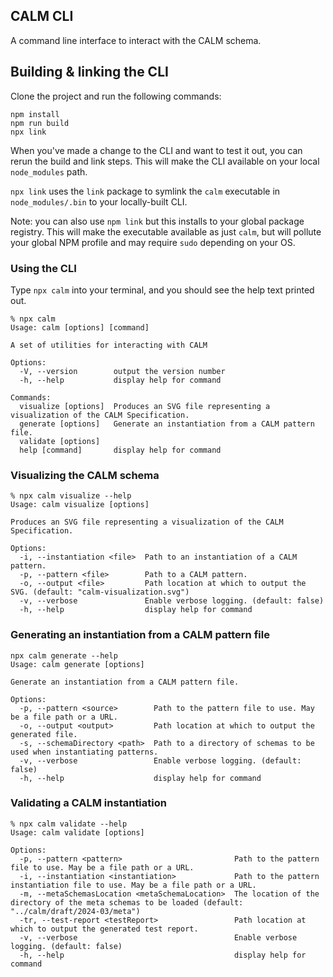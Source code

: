 ## CALM CLI
A command line interface to interact with the CALM schema.

## Building & linking the CLI

Clone the project and run the following commands:

```shell
npm install
npm run build
npx link
```

When you've made a change to the CLI and want to test it out, you can rerun the build and link steps.
This will make the CLI available on your local `node_modules` path.

`npx link` uses the `link` package to symlink the `calm` executable in `node_modules/.bin` to your locally-built CLI.

Note: you can also use `npm link` but this installs to your global package registry.
This will make the executable available as just `calm`, but will pollute your global NPM profile and may require `sudo` depending on your OS.

### Using the CLI
Type `npx calm` into your terminal, and you should see the help text printed out.

```shell
% npx calm
Usage: calm [options] [command]

A set of utilities for interacting with CALM

Options:
  -V, --version        output the version number
  -h, --help           display help for command

Commands:
  visualize [options]  Produces an SVG file representing a visualization of the CALM Specification.
  generate [options]   Generate an instantiation from a CALM pattern file.
  validate [options]
  help [command]       display help for command
```

### Visualizing the CALM schema
```shell
% npx calm visualize --help
Usage: calm visualize [options]

Produces an SVG file representing a visualization of the CALM Specification.

Options:
  -i, --instantiation <file>  Path to an instantiation of a CALM pattern.
  -p, --pattern <file>        Path to a CALM pattern.
  -o, --output <file>         Path location at which to output the SVG. (default: "calm-visualization.svg")
  -v, --verbose               Enable verbose logging. (default: false)
  -h, --help                  display help for command
```

### Generating an instantiation from a CALM pattern file
```shell
npx calm generate --help 
Usage: calm generate [options]

Generate an instantiation from a CALM pattern file.

Options:
  -p, --pattern <source>        Path to the pattern file to use. May be a file path or a URL.
  -o, --output <output>         Path location at which to output the generated file.
  -s, --schemaDirectory <path>  Path to a directory of schemas to be used when instantiating patterns.
  -v, --verbose                 Enable verbose logging. (default: false)
  -h, --help                    display help for command
```

### Validating a CALM instantiation
```shell
% npx calm validate --help 
Usage: calm validate [options]

Options:
  -p, --pattern <pattern>                         Path to the pattern file to use. May be a file path or a URL.
  -i, --instantiation <instantiation>             Path to the pattern instantiation file to use. May be a file path or a URL.
  -m, --metaSchemasLocation <metaSchemaLocation>  The location of the directory of the meta schemas to be loaded (default: "../calm/draft/2024-03/meta")
  -tr, --test-report <testReport>                 Path location at which to output the generated test report.
  -v, --verbose                                   Enable verbose logging. (default: false)
  -h, --help                                      display help for command

```